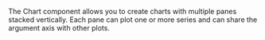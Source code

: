 The Chart component allows you to&nbsp;create charts with multiple panes stacked vertically. Each pane can plot one or&nbsp;more series and can share the argument axis with other plots.
<!--split-->
